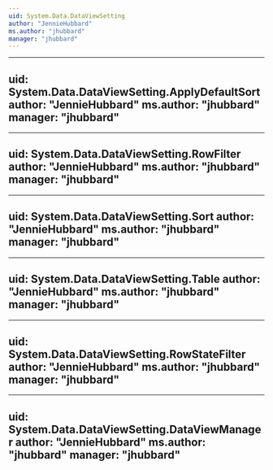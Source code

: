 ```yaml
---
uid: System.Data.DataViewSetting
author: "JennieHubbard"
ms.author: "jhubbard"
manager: "jhubbard"
---
```


---
uid: System.Data.DataViewSetting.ApplyDefaultSort
author: "JennieHubbard"
ms.author: "jhubbard"
manager: "jhubbard"
---

---
uid: System.Data.DataViewSetting.RowFilter
author: "JennieHubbard"
ms.author: "jhubbard"
manager: "jhubbard"
---

---
uid: System.Data.DataViewSetting.Sort
author: "JennieHubbard"
ms.author: "jhubbard"
manager: "jhubbard"
---

---
uid: System.Data.DataViewSetting.Table
author: "JennieHubbard"
ms.author: "jhubbard"
manager: "jhubbard"
---

---
uid: System.Data.DataViewSetting.RowStateFilter
author: "JennieHubbard"
ms.author: "jhubbard"
manager: "jhubbard"
---

---
uid: System.Data.DataViewSetting.DataViewManager
author: "JennieHubbard"
ms.author: "jhubbard"
manager: "jhubbard"
---
